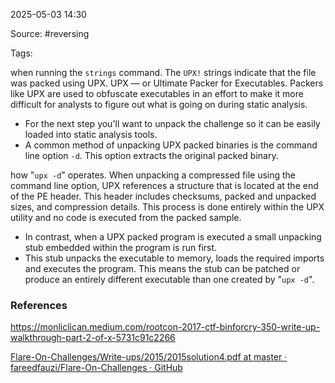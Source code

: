 
2025-05-03 14:30

Source: #reversing 

Tags: 

when running the `strings` command. The `UPX!` strings indicate that the file was packed using UPX. UPX — or Ultimate Packer for Executables. Packers like UPX are used to obfuscate executables in an effort to make it more difficult for analysts to figure out what is going on during static analysis.

- For the next step you'll want to unpack the challenge so it can be easily loaded into static analysis tools.
- A common method of unpacking UPX packed binaries is the command line option `-d`. This option extracts the original packed binary. 

how "`upx -d`" operates. When unpacking a compressed file using the command line option, UPX references a structure that is located at the end of the PE header. This header includes checksums, packed and unpacked sizes, and compression details. This process is done entirely within the UPX utility and no code is executed from the packed sample. 

- In contrast, when a UPX packed program is executed a small unpacking stub embedded within the program is run first. 
- This stub unpacks the executable to memory, loads the required imports and executes the program. This means the stub can be patched or produce an entirely different executable than one created by "`upx -d`".

### References
https://monliclican.medium.com/rootcon-2017-ctf-binforcry-350-write-up-walkthrough-part-2-of-x-5731c91c2266

[Flare-On-Challenges/Write-ups/2015/2015solution4.pdf at master · fareedfauzi/Flare-On-Challenges · GitHub](https://github.com/fareedfauzi/Flare-On-Challenges/blob/master/Write-ups/2015/2015solution4.pdf)